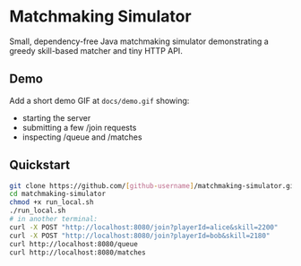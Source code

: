 # Matchmaking Simulator

Small, dependency-free Java matchmaking simulator demonstrating a greedy skill-based matcher and tiny HTTP API.

## Demo
Add a short demo GIF at `docs/demo.gif` showing:
- starting the server
- submitting a few /join requests
- inspecting /queue and /matches

## Quickstart
```bash
git clone https://github.com/[github-username]/matchmaking-simulator.git
cd matchmaking-simulator
chmod +x run_local.sh
./run_local.sh
# in another terminal:
curl -X POST "http://localhost:8080/join?playerId=alice&skill=2200"
curl -X POST "http://localhost:8080/join?playerId=bob&skill=2180"
curl http://localhost:8080/queue
curl http://localhost:8080/matches
